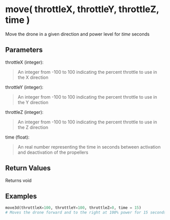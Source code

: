 # move( throttleX, throttleY, throttleZ, time )

Move the drone in a given direction and power level for *time* seconds

## Parameters

throttleX (integer):  
> An integer from -100 to 100 indicating the percent throttle to use in the X direction

throttleY (integer):  
> An integer from -100 to 100 indicating the percent throttle to use in the Y direction

throttleZ (integer):  
> An integer from -100 to 100 indicating the percent throttle to use in the Z direction

time (float):  
> An real number representing the time in seconds between activation and deactivation of the propellers

## Return Values

Returns void

## Examples

```py
move3d(throttleX=100, throttleY=100, throttleZ=0, time = 15)
# Moves the drone forward and to the right at 100% power for 15 seconds
```
